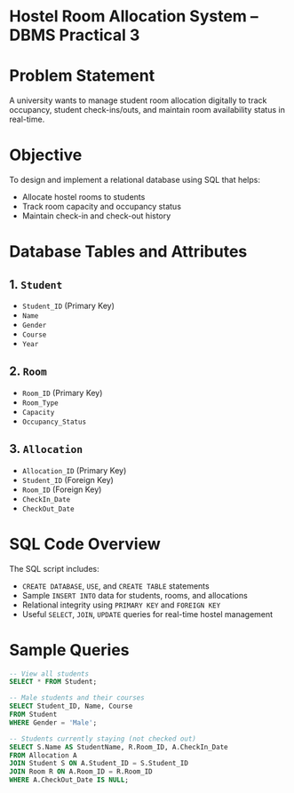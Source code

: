 # Hostel Room Allocation System – DBMS Practical 3

# Problem Statement

A university wants to manage student room allocation digitally to track occupancy, student check-ins/outs, and maintain room availability status in real-time.

# Objective

To design and implement a relational database using SQL that helps:
- Allocate hostel rooms to students
- Track room capacity and occupancy status
- Maintain check-in and check-out history

# Database Tables and Attributes

## 1. `Student`
- `Student_ID` (Primary Key)  
- `Name`  
- `Gender`  
- `Course`  
- `Year`  

## 2. `Room`
- `Room_ID` (Primary Key)  
- `Room_Type`  
- `Capacity`  
- `Occupancy_Status`  

## 3. `Allocation`
- `Allocation_ID` (Primary Key)  
- `Student_ID` (Foreign Key)  
- `Room_ID` (Foreign Key)  
- `CheckIn_Date`  
- `CheckOut_Date`  

# SQL Code Overview

The SQL script includes:
- `CREATE DATABASE`, `USE`, and `CREATE TABLE` statements
- Sample `INSERT INTO` data for students, rooms, and allocations
- Relational integrity using `PRIMARY KEY` and `FOREIGN KEY`
- Useful `SELECT`, `JOIN`, `UPDATE` queries for real-time hostel management

# Sample Queries

```sql
-- View all students
SELECT * FROM Student;

-- Male students and their courses
SELECT Student_ID, Name, Course
FROM Student
WHERE Gender = 'Male';

-- Students currently staying (not checked out)
SELECT S.Name AS StudentName, R.Room_ID, A.CheckIn_Date
FROM Allocation A
JOIN Student S ON A.Student_ID = S.Student_ID
JOIN Room R ON A.Room_ID = R.Room_ID
WHERE A.CheckOut_Date IS NULL;
